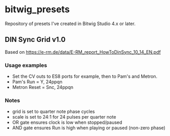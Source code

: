 # bitwig_presets

Repository of presets I've created in Bitwig Studio 4.x or later.

## DIN Sync Grid v1.0
Based on https://e-rm.de/data/E-RM_report_HowToDinSync_10_14_EN.pdf

### Usage examples
- Set the CV outs to ES8 ports for example, then to Pam's and Metron. 
- Pam's Run = Y, 24ppqn
- Metron Reset = Snc, 24ppqn

### Notes
- grid is set to quarter note phase cycles
- scale is set to 24:1 for 24 pulses per quarter note
- OR gate ensures clock is low when stopped/paused
- AND gate ensures Run is high when playing or paused (non-zero phase)

